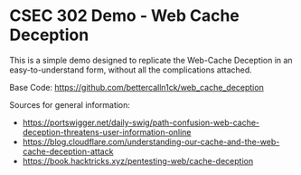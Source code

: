 # CSEC 302 Demo - Web Cache Deception

This is a simple demo designed to replicate the Web-Cache Deception in an easy-to-understand form, without all the complications attached. 

Base Code: https://github.com/bettercalln1ck/web_cache_deception

Sources for general information:
- https://portswigger.net/daily-swig/path-confusion-web-cache-deception-threatens-user-information-online
- https://blog.cloudflare.com/understanding-our-cache-and-the-web-cache-deception-attack
- https://book.hacktricks.xyz/pentesting-web/cache-deception
